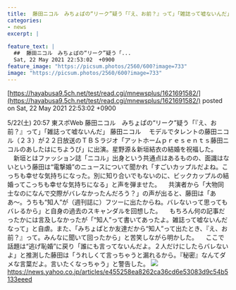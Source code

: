 ```yaml
---
title:  藤田ニコル　みちょぱの“リーク”疑う「『え、お前？』って」「雑誌って嘘ないんだ」  
categories:
- news
excerpt: |
  
feature_text: |
  ##  藤田ニコル　みちょぱの“リーク”疑う「...
  Sat, 22 May 2021 22:53:02  +0900
feature_image: "https://picsum.photos/2560/600?image=733"
image: "https://picsum.photos/2560/600?image=733"
---
```


[https://hayabusa9.5ch.net/test/read.cgi/mnewsplus/1621691582/](https://hayabusa9.5ch.net/test/read.cgi/mnewsplus/1621691582/)
posted on Sat, 22 May 2021 22:53:02  +0900

<!--more-->

5/22(土) 20:57 東スポWeb 藤田ニコル　みちょぱの“リーク”疑う「『え、お前？』って」「雑誌って嘘ないんだ」 藤田ニコル 　モデルでタレントの藤田ニコル（２３）が２２日放送のＴＢＳラジオ「アットホームｐｒｅｓｅｎｔｓ藤田ニコルのあしたはにちようび」に出演。星野源＆新垣結衣の結婚を祝福した。 　新垣とはファッション誌「ニコル」出身という共通点はあるものの、面識はないという藤田は“電撃婚”のニュースについて聞かれ「すごいカップルだよね。こっちも幸せな気持ちになった。別に知り合いでもないのに、ビックカップルの結婚ってこっちも幸せな気持ちになる」と声を弾ませた。 　共演者から「大物同士なのになんで交際がバレなかったんだろう？」の声が出ると、藤田は「ああ〜。うちも“知人”が（週刊誌に）フツーに出たからね。バレないって思ってもバレるから」と自身の過去のスキャンダルを回想した。 　もちろん何の記事だったかには言及しなかったが「“知人”って書いてあったよ。雑誌って嘘ないんだなって」と自虐。また、「みちょぱとか友達だから“知人”って出たとき、『え、お前？』って。みんなに聞いて回ったから」と苦笑しながら明かした。 　ここで話題は“逃げ恥婚”に戻り「誰にも言ってないんだよ。２人だけにしたらバレないよ」と推測した藤田は「うれしくて言っちゃうと漏れるから。『秘密』なんてダメな言葉だよ。言いたくなっちゃう」と警告した。 ![](https://amd-pctr.c.yimg.jp/r/iwiz-amd/20210522-03196809-tospoweb-000-11-view.jpg) https://news.yahoo.co.jp/articles/e455258ea8262ca36cd6e53083d9c54b5133eeed
